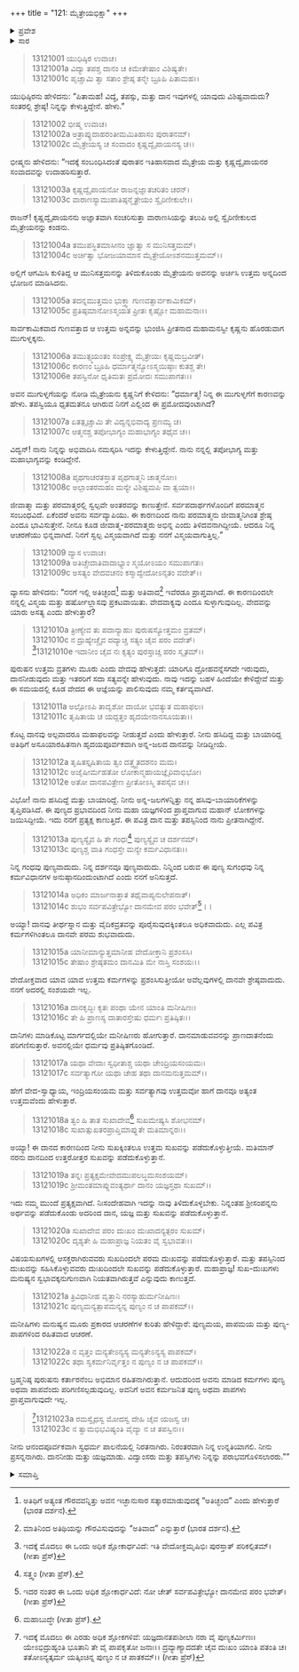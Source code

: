 +++
title = "121: ಮೈತ್ರೇಯಭಿಕ್ಷಾ"
+++

<details><summary>ಪ್ರವೇಶ</summary>


।।   ಓಂ ಓಂ ನಮೋ ನಾರಾಯಣಾಯ।।   ಶ್ರೀ ವೇದವ್ಯಾಸಾಯ ನಮಃ ।।

ಶ್ರೀ ಕೃಷ್ಣದ್ವೈಪಾಯನ ವೇದವ್ಯಾಸ ವಿರಚಿತ  

**ಶ್ರೀ ಮಹಾಭಾರತ**

**ಅನುಶಾಸನ ಪರ್ವ**

**ದಾನಧರ್ಮ ಪರ್ವ**

**ಅಧ್ಯಾಯ 121**


</details>

<details><summary>ಸಾರ</summary>

ದಾನದ ವಿಶಿಷ್ಟತೆಯನ್ನು ಪ್ರತಿಪಾದಿಸುವ ವ್ಯಾಸ-ಮೈತ್ರೇಯರ ಸಂವಾದ (1-23).


</details>



> 13121001 ಯುಧಿಷ್ಠಿರ ಉವಾಚ।  
13121001a ವಿದ್ಯಾ ತಪಶ್ಚ ದಾನಂ ಚ ಕಿಮೇತೇಷಾಂ ವಿಶಿಷ್ಯತೇ।  
13121001c ಪೃಚ್ಚಾಮಿ ತ್ವಾ ಸತಾಂ ಶ್ರೇಷ್ಠ ತನ್ಮೇ ಬ್ರೂಹಿ ಪಿತಾಮಹ।।

ಯುಧಿಷ್ಠಿರನು ಹೇಳಿದನು: “ಪಿತಾಮಹ! ವಿದ್ಯೆ, ತಪಸ್ಸು, ಮತ್ತು ದಾನ ಇವುಗಳಲ್ಲಿ ಯಾವುದು ವಿಶಿಷ್ಟವಾದುದು? ಸಂತರಲ್ಲಿ ಶ್ರೇಷ್ಠ! ನಿನ್ನನ್ನು ಕೇಳುತ್ತಿದ್ದೇನೆ. ಹೇಳು.”

> 13121002 ಭೀಷ್ಮ ಉವಾಚ।  
13121002a ಅತ್ರಾಪ್ಯುದಾಹರಂತೀಮಮಿತಿಹಾಸಂ ಪುರಾತನಮ್।  
13121002c ಮೈತ್ರೇಯಸ್ಯ ಚ ಸಂವಾದಂ ಕೃಷ್ಣದ್ವೈಪಾಯನಸ್ಯ ಚ।।

ಭೀಷ್ಮನು ಹೇಳಿದನು: “ಇದಕ್ಕೆ ಸಂಬಂಧಿಸಿದಂತೆ ಪುರಾತನ ಇತಿಹಾಸವಾದ ಮೈತ್ರೇಯ ಮತ್ತು ಕೃಷ್ಣದ್ವೈಪಾಯನರ ಸಂವಾದವನ್ನು ಉದಾಹರಿಸುತ್ತಾರೆ.

> 13121003a ಕೃಷ್ಣದ್ವೈಪಾಯನೋ ರಾಜನ್ನಜ್ಞಾತಚರಿತಂ ಚರನ್।  
13121003c ವಾರಾಣಸ್ಯಾಮುಪಾತಿಷ್ಠನ್ಮೈತ್ರೇಯಂ ಸ್ವೈರಿಣೀಕುಲೇ।।

ರಾಜನ್! ಕೃಷ್ಣದ್ವೈಪಾಯನನು ಅಜ್ಞಾತವಾಗಿ ಸಂಚರಿಸುತ್ತಾ ವಾರಾಣಸಿಯನ್ನು ತಲುಪಿ ಅಲ್ಲಿ ಸ್ವೈರಿಣೀಕುಲದ ಮೈತ್ರೇಯನನ್ನು ಕಂಡನು.

> 13121004a ತಮುಪಸ್ಥಿತಮಾಸೀನಂ ಜ್ಞಾತ್ವಾ ಸ ಮುನಿಸತ್ತಮಮ್।  
13121004c ಅರ್ಚಿತ್ವಾ ಭೋಜಯಾಮಾಸ ಮೈತ್ರೇಯೋಽಶನಮುತ್ತಮಮ್।।

ಅಲ್ಲಿಗೆ ಆಗಮಿಸಿ ಕುಳಿತಿದ್ದ ಆ ಮುನಿಸತ್ತಮನನ್ನು ತಿಳಿದುಕೊಂಡು ಮೈತ್ರೇಯನು ಅವನನ್ನು ಅರ್ಚಿಸಿ ಉತ್ತಮ ಅನ್ನದಿಂದ ಭೋಜನ ಮಾಡಿಸಿದನು.

> 13121005a ತದನ್ನಮುತ್ತಮಂ ಭುಕ್ತ್ವಾ ಗುಣವತ್ಸಾರ್ವಕಾಮಿಕಮ್।  
13121005c ಪ್ರತಿಷ್ಠಮಾನೋಽಸ್ಮಯತ ಪ್ರೀತಃ ಕೃಷ್ಣೋ ಮಹಾಮನಾಃ।।

ಸಾರ್ವಕಾಮಿಕವಾದ ಗುಣವತ್ತಾದ ಆ ಉತ್ತಮ ಅನ್ನವನ್ನು ಭುಂಜಿಸಿ ಪ್ರೀತನಾದ ಮಹಾಮನಸ್ವೀ ಕೃಷ್ಣನು ಹೊರಡುವಾಗ ಮುಗುಳ್ನಕ್ಕನು.

> 13121006a ತಮುತ್ಸ್ಮಯಂತಂ ಸಂಪ್ರೇಕ್ಷ್ಯ ಮೈತ್ರೇಯಃ ಕೃಷ್ಣಮಬ್ರವೀತ್।  
13121006c ಕಾರಣಂ ಬ್ರೂಹಿ ಧರ್ಮಾತ್ಮನ್ಯೋಽಸ್ಮಯಿಷ್ಠಾಃ ಕುತಶ್ಚ ತೇ।  
13121006e ತಪಸ್ವಿನೋ ಧೃತಿಮತಃ ಪ್ರಮೋದಃ ಸಮುಪಾಗತಃ।।

ಅವನ ಮುಗುಳ್ನಗೆಯನ್ನು ನೋಡಿ ಮೈತ್ರೇಯನು ಕೃಷ್ಣನಿಗೆ ಕೇಳಿದನು: “ಧರ್ಮಾತ್ಮ! ನಿನ್ನ ಈ ಮುಗುಳ್ನಗೆಗೆ ಕಾರಣವನ್ನು ಹೇಳು. ತಪಸ್ವಿಯೂ ಧೃತಮತನೂ ಆಗಿರುವ ನಿನಗೆ ಎಲ್ಲಿಂದ ಈ ಪ್ರಮೋದವುಂಟಾಗಿದೆ?

> 13121007a ಏತತ್ಪೃಚ್ಚಾಮಿ ತೇ ವಿದ್ವನ್ನಭಿವಾದ್ಯ ಪ್ರಣಮ್ಯ ಚ।  
13121007c ಆತ್ಮನಶ್ಚ ತಪೋಭಾಗ್ಯಂ ಮಹಾಭಾಗ್ಯಂ ತಥೈವ ಚ।।

ವಿದ್ವನ್! ನಾನು ನಿನ್ನನ್ನು ಅಭಿವಾದಿಸಿ ನಮಸ್ಕರಿಸಿ ಇದನ್ನು ಕೇಳುತ್ತಿದ್ದೇನೆ. ನಾನು ನನ್ನಲ್ಲಿ ತಪೋಭಾಗ್ಯ ಮತ್ತು ಮಹಾಭಾಗ್ಯವನ್ನು ಕಂಡಿದ್ದೇನೆ.

> 13121008a ಪೃಥಗಾಚರತಸ್ತಾತ ಪೃಥಗಾತ್ಮನಿ ಚಾತ್ಮನೋಃ।  
13121008c ಅಲ್ಪಾಂತರಮಹಂ ಮನ್ಯೇ ವಿಶಿಷ್ಟಮಪಿ ವಾ ತ್ವಯಾ।।

ಜೀವಾತ್ಮಾ ಮತ್ತು ಪರಮಾತ್ಮರಲ್ಲಿ ಸ್ವಲ್ಪವೇ ಅಂತರವನ್ನು ಕಾಣುತ್ತೇನೆ. ಸರ್ವಪದಾರ್ಥಗಳೊಂದಿಗೆ ಪರಮಾತ್ಮನ ಸಂಬಂಧವಿದೆ. ಏಕೆಂದರೆ ಅವನು ಸರ್ವವ್ಯಾಪಿಯು. ಈ ಕಾರಣದಿಂದ ನಾನು ಪರಮಾತ್ಮನು ಜೀವಾತ್ಮನಿಗಿಂತ ಶ್ರೇಷ್ಠ ಎಂದೂ ಭಾವಿಸುತ್ತೇನೆ. ನೀನೂ ಕೂಡ ಜೀವಾತ್ಮ-ಪರಮಾತ್ಮರು ಅಭಿನ್ನ ಎಂದು ತಿಳಿದವನಾಗಿದ್ದೀಯೆ. ಆದರೂ ನಿನ್ನ ಆಚರಣೆಯು ಭಿನ್ನವಾಗಿದೆ. ನಿನಗೆ ಸ್ವಲ್ಪ ವಿಸ್ಮಯವಾಗಿದೆ ಮತ್ತು ನನಗೆ ವಿಸ್ಮಯವಾಗುತ್ತಿಲ್ಲ.”

> 13121009 ವ್ಯಾಸ ಉವಾಚ।  
13121009a ಅತಿಚ್ಚೇದಾತಿವಾದಾಭ್ಯಾಂ ಸ್ಮಯೋಽಯಂ ಸಮುಪಾಗತಃ।  
13121009c ಅಸತ್ಯಂ ವೇದವಚನಂ ಕಸ್ಮಾದ್ವೇದೋಽನೃತಂ ವದೇತ್।।

ವ್ಯಾಸನು ಹೇಳಿದನು: “ನನಗೆ ಇಲ್ಲಿ ಅತಿಚ್ಛಂದ[^1] ಮತ್ತು ಅತಿವಾದ[^2] ಇವೆರಡೂ ಪ್ರಾಪ್ತವಾಗಿದೆ. ಈ ಕಾರಣದಿಂದಲೇ ನನ್ನಲ್ಲಿ ವಿಸ್ಮಯ ಮತ್ತು ಹರ್ಷೋಲ್ಲಾಸವು ಪ್ರಕಟವಾಯಿತು. ವೇದವಾಕ್ಯವು ಎಂದೂ ಸುಳ್ಳಾಗುವುದಿಲ್ಲ. ವೇದವನ್ನು ಯಾರು ಅಸತ್ಯ ಎಂದು ಹೇಳುತ್ತಾರೆ?

> 13121010a ತ್ರೀಣ್ಯೇವ ತು ಪದಾನ್ಯಾಹುಃ ಪುರುಷಸ್ಯೋತ್ತಮಂ ವ್ರತಮ್।  
13121010c ನ ದ್ರುಹ್ಯೇಚ್ಚೈವ ದದ್ಯಾಚ್ಚ ಸತ್ಯಂ ಚೈವ ಪರಂ ವದೇತ್।  
[^3]13121010e ಇದಾನೀಂ ಚೈವ ನಃ ಕೃತ್ಯಂ ಪುರಸ್ತಾಚ್ಚ ಪರಂ ಸ್ಮೃತಮ್।।  
> 
ಪುರುಷನ ಉತ್ತಮ ವ್ರತಗಳು ಮೂರು ಎಂದು ವೇದವು ಹೇಳುತ್ತದೆ: ಯಾರಿಗೂ ದ್ರೋಹವನ್ನೆಸಗದೇ ಇರುವುದು, ದಾನನೀಡುವುದು ಮತ್ತು ಇತರರಿಗೆ ಸದಾ ಸತ್ಯವನ್ನೇ ಹೇಳುವುದು. ನಾವು ಇದನ್ನು ಬಹಳ ಹಿಂದೆಯೇ ಕೇಳಿದ್ದೇವೆ ಮತ್ತು ಈ ಸಮಯದಲ್ಲಿ ಕೂಡ ವೇದದ ಈ ಆಜ್ಞೆಯನ್ನು ಪಾಲಿಸುವುದು ನಮ್ಮ ಕರ್ತವ್ಯವಾಗಿದೆ.

> 13121011a ಅಲ್ಪೋಽಪಿ ತಾದೃಶೋ ದಾಯೋ ಭವತ್ಯುತ ಮಹಾಫಲಃ।  
13121011c ತೃಷಿತಾಯ ಚ ಯದ್ದತ್ತಂ ಹೃದಯೇನಾನಸೂಯತಾ।।

ಕೊಟ್ಟ ದಾನವು ಅಲ್ಪವಾದರೂ ಮಹಾಫಲವನ್ನು ನೀಡುತ್ತದೆ ಎಂದು ಹೇಳುತ್ತಾರೆ. ನೀನು  ಹಸಿದಿದ್ದ ಮತ್ತು ಬಾಯಾರಿದ್ದ ಅತಿಥಿಗೆ ಅಸೂಯಾರಹಿತನಾಗಿ ಹೃದಯಪೂರ್ವಕವಾಗಿ ಅನ್ನ-ಜಲದ ದಾನವನ್ನು ನೀಡಿದ್ದೀಯೆ.

> 13121012a ತೃಷಿತಸ್ತೃಷಿತಾಯ ತ್ವಂ ದತ್ತ್ವೈತದಶನಂ ಮಮ।  
13121012c ಅಜೈಷೀರ್ಮಹತೋ ಲೋಕಾನ್ಮಹಾಯಜ್ಞೈರಿವಾಭಿಭೋ।  
13121012e ಅತೋ ದಾನಪವಿತ್ರೇಣ ಪ್ರೀತೋಽಸ್ಮಿ ತಪಸೈವ ಚ।।

ವಿಭೋ! ನಾನು ಹಸಿದಿದ್ದೆ ಮತ್ತು ಬಾಯಾರಿದ್ದೆ. ನೀನು ಅನ್ನ-ಜಲಗಳನ್ನಿತ್ತು ನನ್ನ ಹಸಿವು-ಬಾಯಾರಿಕೆಗಳನ್ನು ತೃಪ್ತಿಪಡಿಸಿದೆ. ಈ ಪುಣ್ಯದ ಪ್ರಭಾವದಿಂದ ನೀನು ಮಹಾ ಯಜ್ಞಗಳಿಂದ ಪ್ರಾಪ್ತವಾಗುವ ಮಹಾನ್ ಲೋಕಗಳನ್ನು ಜಯಿಸಿದ್ದೀಯೆ. ಇದು ನನಗೆ ಪ್ರತ್ಯಕ್ಷ ಕಾಣುತ್ತಿದೆ. ಈ ಪವಿತ್ರ ದಾನ ಮತ್ತು ತಪಸ್ಸಿನಿಂದ ನಾನು ಪ್ರೀತನಾಗಿದ್ದೇನೆ.

> 13121013a ಪುಣ್ಯಸ್ಯೈವ ಹಿ ತೇ ಗಂಧಃ[^4] ಪುಣ್ಯಸ್ಯೈವ ಚ ದರ್ಶನಮ್।  
13121013c ಪುಣ್ಯಶ್ಚ ವಾತಿ ಗಂಧಸ್ತೇ ಮನ್ಯೇ ಕರ್ಮವಿಧಾನತಃ।।

ನಿನ್ನ ಗಂಧವು ಪುಣ್ಯವಾದುದು. ನಿನ್ನ ದರ್ಶನವೂ ಪುಣ್ಯವಾದುದು. ನಿನ್ನಿಂದ ಬರುವ ಈ ಪುಣ್ಯ ಸುಗಂಧವು ನಿನ್ನ ಕರ್ಮವಿಧಾನಗಳ ಅನುಷ್ಠಾನದಿಂದುಂಟಾಗಿದೆ ಎಂದು ನನಗೆ ಅನಿಸುತ್ತದೆ.

> 13121014a ಅಧಿಕಂ ಮಾರ್ಜನಾತ್ತಾತ ತಥೈವಾಪ್ಯನುಲೇಪನಾತ್।  
13121014c ಶುಭಂ ಸರ್ವಪವಿತ್ರೇಭ್ಯೋ ದಾನಮೇವ ಪರಂ ಭವೇತ್[^5]।।

ಅಯ್ಯಾ! ದಾನವು ತೀರ್ಥಸ್ನಾನ ಮತ್ತು ವೈದಿಕವ್ರತವನ್ನು ಪೂರೈಸುವುದಕ್ಕಿಂತಲೂ ಅಧಿಕವಾದುದು. ಎಲ್ಲ ಪವಿತ್ರ ಕರ್ಮಗಳಿಗಿಂತಲೂ ದಾನವೇ ಪರಮ ಶುಭವಾದುದು.

> 13121015a ಯಾನೀಮಾನ್ಯುತ್ತಮಾನೀಹ ವೇದೋಕ್ತಾನಿ ಪ್ರಶಂಸಸಿ।  
13121015c ತೇಷಾಂ ಶ್ರೇಷ್ಠತಮಂ ದಾನಮಿತಿ ಮೇ ನಾಸ್ತಿ ಸಂಶಯಃ।।

ವೇದೋಕ್ತವಾದ ಯಾವ ಯಾವ ಉತ್ತಮ ಕರ್ಮಗಳನ್ನು ಪ್ರಶಂಸಿಸುತ್ತೀಯೋ ಅವೆಲ್ಲವುಗಳಲ್ಲಿ ದಾನವೇ ಶ್ರೇಷ್ಠವಾದುದು. ನನಗೆ ಅದರಲ್ಲಿ ಸಂಶಯವೇ ಇಲ್ಲ.

> 13121016a ದಾನಕೃದ್ಭಿಃ ಕೃತಃ ಪಂಥಾ ಯೇನ ಯಾಂತಿ ಮನೀಷಿಣಃ।  
13121016c ತೇ ಹಿ ಪ್ರಾಣಸ್ಯ ದಾತಾರಸ್ತೇಷು ಧರ್ಮಃ ಪ್ರತಿಷ್ಠಿತಃ।।

ದಾನಿಗಳು ಮಾಡಿಕೊಟ್ಟ ಮಾರ್ಗದಲ್ಲಿಯೇ ಮನೀಷಿಣರು ಹೋಗುತ್ತಾರೆ. ದಾನಮಾಡುವವನನ್ನು ಪ್ರಾಣದಾತನೆಂದು ಪರಿಗಣಿಸುತ್ತಾರೆ. ಅವನಲ್ಲಿಯೇ ಧರ್ಮವು ಪ್ರತಿಷ್ಠಿತಗೊಂಡಿದೆ.

> 13121017a ಯಥಾ ವೇದಾಃ ಸ್ವಧೀತಾಶ್ಚ ಯಥಾ ಚೇಂದ್ರಿಯಸಂಯಮಃ।  
13121017c ಸರ್ವತ್ಯಾಗೋ ಯಥಾ ಚೇಹ ತಥಾ ದಾನಮನುತ್ತಮಮ್।।

ಹೇಗೆ ವೇದ-ಸ್ವಾಧ್ಯಾಯ, ಇಂದ್ರಿಯಸಂಯಮ ಮತ್ತು ಸರ್ವತ್ಯಾಗವು ಉತ್ತಮವೋ ಹಾಗೆ ದಾನವೂ ಅತ್ಯಂತ ಉತ್ತಮವೆಂದು ಹೇಳುತ್ತಾರೆ.

> 13121018a ತ್ವಂ ಹಿ ತಾತ ಸುಖಾದೇವ[^6] ಸುಖಮೇಷ್ಯಸಿ ಶೋಭನಮ್।  
13121018c ಸುಖಾತ್ಸುಖತರಪ್ರಾಪ್ತಿಮಾಪ್ನುತೇ ಮತಿಮಾನ್ನರಃ।।

ಅಯ್ಯಾ! ಈ ದಾನದ ಕಾರಣದಿಂದ ನೀನು ಸುಖಕ್ಕಿಂತಲೂ ಉತ್ತಮ ಸುಖವನ್ನು ಪಡೆದುಕೊಳ್ಳುತ್ತೀಯೆ. ಮತಿಮಾನ್ ನರನು ದಾನದಿಂದ ಉತ್ತರೋತ್ತರ ಸುಖವನ್ನು ಪಡೆದುಕೊಳ್ಳುತ್ತಾನೆ.

> 13121019a ತನ್ನಃ ಪ್ರತ್ಯಕ್ಷಮೇವೇದಮುಪಲಬ್ಧಮಸಂಶಯಮ್।  
13121019c ಶ್ರೀಮಂತಮಾಪ್ನುವಂತ್ಯರ್ಥಾ ದಾನಂ ಯಜ್ಞಸ್ತಥಾ ಸುಖಮ್।।

ಇದು ನಮ್ಮ ಮುಂದೆ ಪ್ರತ್ಯಕ್ಷವಾಗಿದೆ. ನಿಃಸಂದೇಹವಾಗಿ ಇದನ್ನು ನಾವು ತಿಳಿದುಕೊಳ್ಳಬೇಕು. ನಿನ್ನಂತಹ ಶ್ರೀಸಂಪನ್ನನು ಅರ್ಥವನ್ನು ಪಡೆದುಕೊಂಡು ಅದರಿಂದ ದಾನ, ಯಜ್ಞ ಮತ್ತು ಸುಖವನ್ನು ಪಡೆದುಕೊಳ್ಳುತ್ತಾನೆ.

> 13121020a ಸುಖಾದೇವ ಪರಂ ದುಃಖಂ ದುಃಖಾದನ್ಯತ್ಪರಂ ಸುಖಮ್।  
13121020c ದೃಶ್ಯತೇ ಹಿ ಮಹಾಪ್ರಾಜ್ಞ ನಿಯತಂ ವೈ ಸ್ವಭಾವತಃ।।

ವಿಷಯಸುಖಗಳಲ್ಲಿ ಆಸಕ್ತರಾಗಿರುವವರು ಸುಖದಿಂದಲೇ ಪರಮ ದುಃಖವನ್ನು ಪಡೆದುಕೊಳ್ಳುತ್ತಾರೆ. ಮತ್ತು ತಪಸ್ಸಿನಿಂದ ದುಃಖವನ್ನು ಸಹಿಸಿಕೊಳ್ಳುವವರು ದುಃಖದಿಂದಲೇ ಸುಖವನ್ನು ಪಡೆದುಕೊಳ್ಳುತ್ತಾರೆ. ಮಹಾಪ್ರಾಜ್ಞ! ಸುಖ-ದುಃಖಗಳು ಮನುಷ್ಯನ ಸ್ವಭಾವಕ್ಕನುಗುಣವಾಗಿ ನಿಯತವಾಗಿರುತ್ತವೆ ಎನ್ನುವುದು ಕಾಣುತ್ತದೆ.

> 13121021a ತ್ರಿವಿಧಾನೀಹ ವೃತ್ತಾನಿ ನರಸ್ಯಾಹುರ್ಮನೀಷಿಣಃ।  
13121021c ಪುಣ್ಯಮನ್ಯತ್ಪಾಪಮನ್ಯನ್ನ ಪುಣ್ಯಂ ನ ಚ ಪಾಪಕಮ್।।

ಮನೀಷಿಗಳು ಮನುಷ್ಯನ ಮೂರು ಪ್ರಕಾರದ ಆಚರಣೆಗಳ ಕುರಿತು ಹೇಳಿದ್ದಾರೆ: ಪುಣ್ಯಮಯ, ಪಾಪಮಯ ಮತ್ತು ಪುಣ್ಯ-ಪಾಪಗಳಿಂದ ರಹಿತವಾದ ಆಚರಣೆ.

> 13121022a ನ ವೃತ್ತಂ ಮನ್ಯತೇಽನ್ಯಸ್ಯ ಮನ್ಯತೇಽನ್ಯಸ್ಯ ಪಾಪಕಮ್।  
13121022c ತಥಾ ಸ್ವಕರ್ಮನಿರ್ವೃತ್ತಂ ನ ಪುಣ್ಯಂ ನ ಚ ಪಾಪಕಮ್।।

ಬ್ರಹ್ಮನಿಷ್ಠ ಪುರುಷನು ಕರ್ತಾರನೆಂಬ ಅಭಿಮಾನ ರಹಿತನಾಗಿರುತ್ತಾನೆ. ಆದುದರಿಂದ ಅವನು ಮಾಡಿದ ಕರ್ಮಗಳು ಪುಣ್ಯ ಅಥವಾ ಪಾಪವೆಂದು ಪರಿಗಣಿಸಲ್ಪಡುವುದಿಲ್ಲ. ಅವನಿಗೆ ಅವನ ಕರ್ಮಜನಿತ ಪುಣ್ಯ ಅಥವಾ ಪಾಪಗಳು ಪ್ರಾಪ್ತವಾಗುವುದೇ ಇಲ್ಲ.

>[^7]13121023a ರಮಸ್ವೈಧಸ್ವ ಮೋದಸ್ವ ದೇಹಿ ಚೈವ ಯಜಸ್ವ ಚ।  
13121023c ನ ತ್ವಾಮಭಿಭವಿಷ್ಯಂತಿ ವೈದ್ಯಾ ನ ಚ ತಪಸ್ವಿನಃ।।

ನೀನು ಆನಂದಪೂರ್ವಕವಾಗಿ ಸ್ವಧರ್ಮ ಪಾಲನೆಯಲ್ಲಿ ನಿರತನಾಗಿರು. ನಿರಂತರವಾಗಿ ನಿನ್ನ ಉನ್ನತಿಯಾಗಲಿ. ನೀನು ಪ್ರಸನ್ನನಾಗಿರು. ದಾನನೀಡು ಮತ್ತು ಯಜ್ಞಮಾಡು. ವಿದ್ವಾಂಸರು ಮತ್ತು ತಪಸ್ವಿಗಳು ನಿನ್ನನ್ನು ಪರಾಭವಗೊಳಿಸಲಾರರು.””


<details><summary>ಸಮಾಪ್ತಿ</summary>

ಇತಿ ಶ್ರೀಮಹಾಭಾರತೇ ಅನುಶಾಸನ ಪರ್ವಣಿ ದಾನಧರ್ಮ ಪರ್ವಣಿ ಮೈತ್ರೇಯಭಿಕ್ಷಾಯಾಂ ಏಕವಿಂಶತ್ಯಧಿಕಶತತಮೋಽಧ್ಯಾಯಃ।।  
ಇದು ಶ್ರೀಮಹಾಭಾರತದಲ್ಲಿ ಅನುಶಾಸನ ಪರ್ವದಲ್ಲಿ ದಾನಧರ್ಮ ಪರ್ವದಲ್ಲಿ ಇತಿ ಶ್ರೀಮಹಾಭಾರತೇ ಅನುಶಾಸನ ಪರ್ವಣಿ ದಾನಧರ್ಮ ಪರ್ವಣಿ ಮೈತ್ರೇಯಭಿಕ್ಷಾಯಾಂ ಏಕವಿಂಶತ್ಯಧಿಕಶತತಮೋಽಧ್ಯಾಯಃ।।  
ಇದು ಶ್ರೀಮಹಾಭಾರತದಲ್ಲಿ ಅನುಶಾಸನ ಪರ್ವದಲ್ಲಿ ದಾನಧರ್ಮ ಪರ್ವದಲ್ಲಿ ಮೈತ್ರೇಯಭಿಕ್ಷ ಎನ್ನುವ ನೂರಾಇಪ್ಪತ್ತೊಂದನೇ ಅಧ್ಯಾಯವು.
ಎನ್ನುವ ನೂರಾಇಪ್ಪತ್ತೊಂದನೇ ಅಧ್ಯಾಯವು.



</details>

[^1]: ಅತಿಥಿಗೆ ಅತ್ಯಂತ ಗೌರವವನ್ನಿತ್ತು ಅವನ ಇಚ್ಛಾನುಸಾರ ಸತ್ಕಾರಮಾಡುವುದಕ್ಕೆ “ಅತಿಚ್ಛಂದ” ಎಂದು ಹೇಳುತ್ತಾರೆ (ಭಾರತ ದರ್ಶನ).

[^2]: ಮಾತಿನಿಂದ ಅತಿಥಿಯನ್ನು ಗೌರವಿಸುವುದನ್ನು “ಅತಿವಾದ” ಎನ್ನುತ್ತಾರೆ (ಭಾರತ ದರ್ಶನ).

[^3]: ಇದಕ್ಕೆ ಮೊದಲು ಈ ಒಂದು ಅಧಿಕ ಶ್ಲೋಕಾರ್ಧವಿದೆ: ಇತಿ ವೇದೋಕ್ತಮೃಷಿಭಿಃ ಪುರಸ್ತಾತ್ ಪರಿಕಲ್ಪಿತಮ್।   (ಗೀತಾ ಪ್ರೆಸ್)

[^4]: ಸತ್ತ್ವಂ (ಗೀತಾ ಪ್ರೆಸ್).

[^5]: ಇದರ ನಂತರ ಈ ಒಂದು ಅಧಿಕ ಶ್ಲೋಕಾರ್ಧವಿದೆ: ನೋ ಚೇತ್ ಸರ್ವಪವಿತ್ರೇಭ್ಯೋ ದಾನಮೇವ ಪರಂ ಭವೇತ್।   (ಗೀತಾ ಪ್ರೆಸ್)

[^6]: ಮಹಾಬುದ್ಧೇ (ಗೀತಾ ಪ್ರೆಸ್).

[^7]: ಇದಕ್ಕೆ ಮೊದಲು ಈ ಎರಡು ಅಧಿಕ ಶ್ಲೋಕಗಳಿವೆ: ಯಜ್ಞದಾನತಪಃಶೀಲಾ ನರಾ ವೈ ಪುಣ್ಯಕರ್ಮಿಣಃ।   ಯೇಽಭಿದ್ರುಹ್ಯಂತಿ ಭೂತಾನಿ ತೇ ವೈ ಪಾಪಕೃತೋ ಜನಾಃ।।   ದ್ರವ್ಯಾಣ್ಯಾದದತೇ ಚೈವ ದುಃಖಂ ಯಾಂತಿ ಪತಂತಿ ಚ।   ತತೋಽನ್ಯತ್ಕರ್ಮ ಯತ್ಕಿಂಚಿನ್ನ ಪುಣ್ಯಂ ನ ಚ ಪಾತಕಮ್।।   (ಗೀತಾ ಪ್ರೆಸ್)

